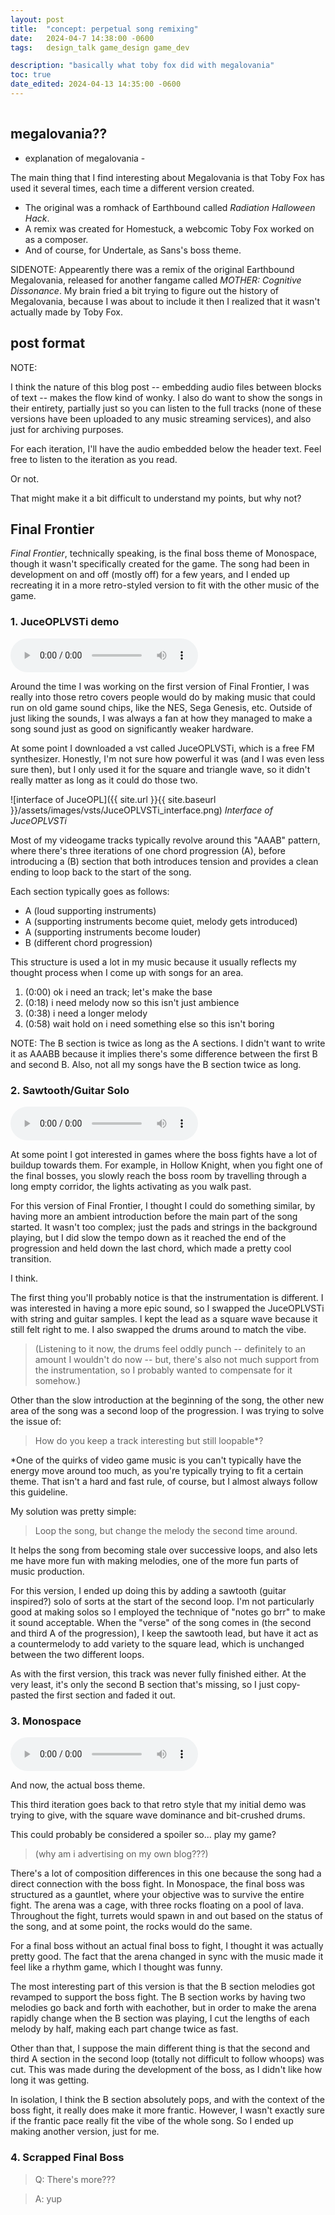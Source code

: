 ```yaml
---
layout: post
title:  "concept: perpetual song remixing"
date:   2024-04-7 14:38:00 -0600
tags:   design_talk game_design game_dev

description: "basically what toby fox did with megalovania"
toc: true
date_edited: 2024-04-13 14:35:00 -0600
---
```


<!-- table of contents hack -->
<h2 style="color:transparent; font-size:1;">(top of post)</h2>

## megalovania??

- explanation of megalovania -

The main thing that I find interesting about Megalovania is that Toby Fox has used it several times, each time a different version created.

- The original was a romhack of Earthbound called *Radiation Halloween Hack*.
- A remix was created for Homestuck, a webcomic Toby Fox worked on as a composer.
- And of course, for Undertale, as Sans's boss theme.

SIDENOTE: Appearently there was a remix of the original Earthbound Megalovania, released for another fangame called *MOTHER: Cognitive Dissonance*. My brain fried a bit trying to figure out the history of Megalovania, because I was about to include it then I realized that it wasn't actually made by Toby Fox.

## post format

NOTE:

I think the nature of this blog post -- embedding audio files between blocks of text -- makes the flow kind of wonky. I also do want to show the songs in their entirety, partially just so you can listen to the full tracks (none of these versions have been uploaded to any music streaming services), and also just for archiving purposes.

For each iteration, I'll have the audio embedded below the header text. Feel free to listen to the iteration as you read.

Or not.

That might make it a bit difficult to understand my points, but why not?

## Final Frontier

*Final Frontier*, technically speaking, is the final boss theme of Monospace, though it wasn't specifically created for the game. The song had been in development on and off (mostly off) for a few years, and I ended up recreating it in a more retro-styled version to fit with the other music of the game.

### 1. JuceOPLVSTi demo

<audio controls src="{{ site.url }}{{ site.baseurl }}/assets/audio/my_games/monospace_finalFrontier_demo.mp3"></audio>

Around the time I was working on the first version of Final Frontier, I was really into those retro covers people would do by making music that could run on old game sound chips, like the NES, Sega Genesis, etc. Outside of just liking the sounds, I was always a fan at how they managed to make a song sound just as good on significantly weaker hardware.

At some point I downloaded a vst called JuceOPLVSTi, which is a free FM synthesizer. Honestly, I'm not sure how powerful it was (and I was even less sure then), but I only used it for the square and triangle wave, so it didn't really matter as long as it could do those two.

![interface of JuceOPL]({{ site.url }}{{ site.baseurl }}/assets/images/vsts/JuceOPLVSTi_interface.png)
*Interface of JuceOPLVSTi*

Most of my videogame tracks typically revolve around this "AAAB" pattern, where there's three iterations of one chord progression (A), before introducing a (B) section that both introduces tension and provides a clean ending to loop back to the start of the song.

Each section typically goes as follows:

- A (loud supporting instruments)
- A (supporting instruments become quiet, melody gets introduced)
- A (supporting instruments become louder)
- B (different chord progression)

This structure is used a lot in my music because it usually reflects my thought process when I come up with songs for an area.

1. (0:00) ok i need an track; let's make the base
2. (0:18) i need melody now so this isn't just ambience
3. (0:38) i need a longer melody
4. (0:58) wait hold on i need something else so this isn't boring

NOTE: The B section is twice as long as the A sections. I didn't want to write it as AAABB because it implies there's some difference between the first B and second B. Also, not all my songs have the B section twice as long.

### 2. Sawtooth/Guitar Solo

<audio controls src="{{ site.url }}{{ site.baseurl }}/assets/audio/my_games/monospace_finalFrontier_sawtooth.mp3"></audio>

At some point I got interested in games where the boss fights have a lot of buildup towards them. For example, in Hollow Knight, when you fight one of the final bosses, you slowly reach the boss room by travelling through a long empty corridor, the lights activating as you walk past.

For this version of Final Frontier, I thought I could do something similar, by having more an ambient introduction before the main part of the song started. It wasn't too complex; just the pads and strings in the background playing, but I did slow the tempo down as it reached the end of the progression and held down the last chord, which made a pretty cool transition.

I think.

The first thing you'll probably notice is that the instrumentation is different. I was interested in having a more epic sound, so I swapped the JuceOPLVSTi with string and guitar samples. I kept the lead as a square wave because it still felt right to me. I also swapped the drums around to match the vibe.

> (Listening to it now, the drums feel oddly punch -- definitely to an amount I wouldn't do now -- but, there's also not much support from the instrumentation, so I probably wanted to compensate for it somehow.)

Other than the slow introduction at the beginning of the song, the other new area of the song was a second loop of the progression. I was trying to solve the issue of:

> How do you keep a track interesting but still loopable*?

*One of the quirks of video game music is you can't typically have the energy move around too much, as you're typically trying to fit a certain theme. That isn't a hard and fast rule, of course, but I almost always follow this guideline.

My solution was pretty simple:

> Loop the song, but change the melody the second time around.

It helps the song from becoming stale over successive loops, and also lets me have more fun with making melodies, one of the more fun parts of music production.

For this version, I ended up doing this by adding a sawtooth (guitar inspired?) solo of sorts at the start of the second loop. I'm not particularly good at making solos so I employed the technique of "notes go brr" to make it sound acceptable. When the "verse" of the song comes in (the second and third A of the progression), I keep the sawtooth lead, but have it act as a countermelody to add variety to the square lead, which is unchanged between the two different loops.

As with the first version, this track was never fully finished either. At the very least, it's only the second B section that's missing, so I just copy-pasted the first section and faded it out.

### 3. Monospace

<audio controls src="{{ site.url }}{{ site.baseurl }}/assets/audio/my_games/monospace_finalFrontier_main.mp3"></audio>

And now, the actual boss theme.

This third iteration goes back to that retro style that my initial demo was trying to give, with the square wave dominance and bit-crushed drums.

This could probably be considered a spoiler so... play my game?

> (why am i advertising on my own blog???)

There's a lot of composition differences in this one because the song had a direct connection with the boss fight. In Monospace, the final boss was structured as a gauntlet, where your objective was to survive the entire fight. The arena was a cage, with three rocks floating on a pool of lava. Throughout the fight, turrets would spawn in and out based on the status of the song, and at some point, the rocks would do the same.

For a final boss without an actual final boss to fight, I thought it was actually pretty good. The fact that the arena changed in sync with the music made it feel like a rhythm game, which I thought was funny.

The most interesting part of this version is that the B section melodies got revamped to support the boss fight. The B section works by having two melodies go back and forth with eachother, but in order to make the arena rapidly change when the B section was playing, I cut the lengths of each melody by half, making each part change twice as fast.

Other than that, I suppose the main different thing is that the second and third A section in the second loop (totally not difficult to follow whoops) was cut. This was made during the development of the boss, as I didn't like how long it was getting.

In isolation, I think the B section absolutely pops, and with the context of the boss fight, it really does make it more frantic. However, I wasn't exactly sure if the frantic pace really fit the vibe of the whole song. So I ended up making another version, just for me.

### 4. Scrapped Final Boss

> Q: There's more???

> A: yup    




